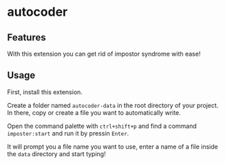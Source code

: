 # autocoder

## Features

With this extension you can get rid of impostor syndrome with ease!

## Usage

First, install this extension.

Create a folder named `autocoder-data` in the root directory of your project. In there, copy or create a file you want to automatically write.

Open the command palette with `ctrl+shift+p` and find a command `imposter:start` and run it by pressin `Enter`.

It will prompt you a file name you want to use, enter a name of a file inside the `data` directory and start typing!
